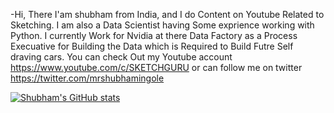 -Hi, There
I'am shubham from India, and I do Content on Youtube Related to Sketching. I am also a Data Scientist having Some exprience working with Python. I currently Work for Nvidia at there Data Factory as a Process Execuative for Building the Data which is Required to Build Futre Self draving cars. You can check Out my Youtube account https://www.youtube.com/c/SKETCHGURU or can follow me on twitter https://twitter.com/mrshubhamingole

[![Shubham's GitHub stats](https://github-readme-stats.vercel.app/api?username=anuraghazra)](https://github.com/anuraghazra/github-readme-stats)

